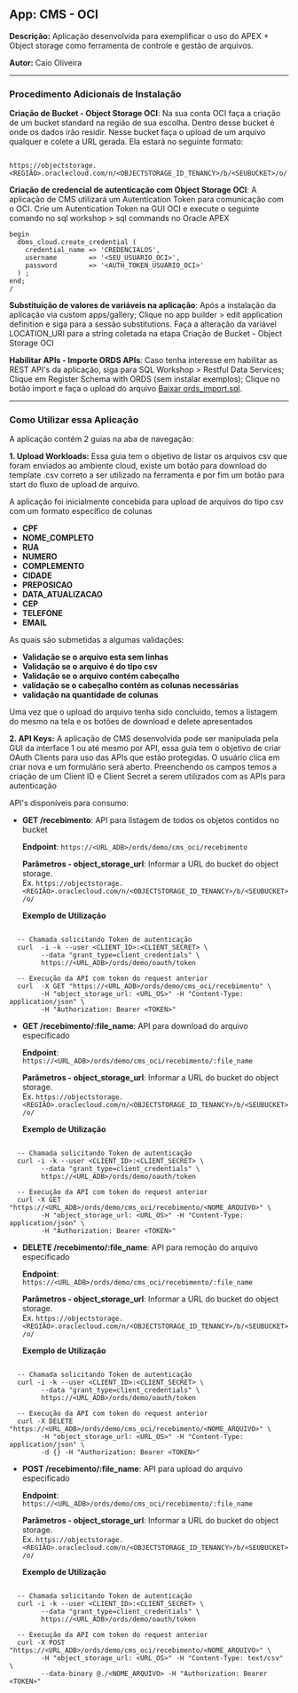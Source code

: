## **App: CMS - OCI**
**Descrição:** Aplicação desenvolvida para exemplificar o uso do APEX + Object storage como ferramenta de controle e gestão de arquivos.

**Autor:** Caio Oliveira  

---

### **Procedimento Adicionais de Instalação**

**Criação de Bucket - Object Storage OCI**: Na sua conta OCI faça a criação de um bucket standard na região de sua escolha. Dentro desse bucket é onde os dados irão residir. Nesse bucket faça o upload de um arquivo qualquer e colete a URL gerada. Ela estará no seguinte formato: 
```

https://objectstorage.<REGIÃO>.oraclecloud.com/n/<OBJECTSTORAGE_ID_TENANCY>/b/<SEUBUCKET>/o/

```

**Criação de credencial de autenticação com Object Storage OCI**: A aplicação de CMS utilizará um Autentication Token para comunicação com o OCI. Crie um Autentication Token na GUI OCI e execute o seguinte comando no sql workshop > sql commands no Oracle APEX

```
begin
  dbms_cloud.create_credential (
    credential_name => 'CREDENCIALOS',
    username        => '<SEU_USUARIO_OCI>',
    password        => '<AUTH_TOKEN_USUARIO_OCI>'
  ) ;
end;
/

```

**Substituição de valores de variáveis na aplicação**: Após a instalação da aplicação via custom apps/gallery; Clique no app builder > edit application definition e siga para a sessão substitutions. Faça a alteração da variável LOCATION_URI para a string coletada na etapa Criação de Bucket - Object Storage OCI

**Habilitar APIs - Importe ORDS APIs**: Caso tenha interesse em habilitar as REST API's da aplicação, siga para SQL Workshop > Restful Data Services; Clique em Register Schema with ORDS (sem instalar exemplos); Clique no botão import e faça o upload do arquivo <a href="https://raw.githubusercontent.com/caiogusto2/oracleapex/refs/heads/main/CMS_OCI/ords_import.sql" target="_blank">Baixar ords_import.sql</a>.

---

### **Como Utilizar essa Aplicação**

A aplicação contém 2 guias na aba de navegação:

**1. Upload Workloads:** Essa guia tem o objetivo de listar os arquivos csv que foram enviados ao ambiente cloud, existe um botão para download do template .csv correto a ser utilizado na ferramenta e por fim um botão para start do fluxo de upload de arquivo. 

A aplicação foi inicialmente concebida para upload de arquivos do tipo csv com um formato específico de colunas
* **CPF**
* **NOME_COMPLETO**
* **RUA**
* **NUMERO**
* **COMPLEMENTO**
* **CIDADE**
* **PREPOSICAO**
* **DATA_ATUALIZACAO**
* **CEP**
* **TELEFONE**
* **EMAIL**

As quais são submetidas a algumas validações:
* **Validação se o arquivo esta sem linhas**
* **Validação se o arquivo é do tipo csv**
* **Validação se o arquivo contém cabeçalho**
* **validação se o cabeçalho contém as colunas necessárias**
* **validação na quantidade de colunas**

Uma vez que o upload do arquivo tenha sido concluido, temos a listagem do mesmo na tela e os botões de download e delete apresentados

**2. API Keys:** A aplicação de CMS desenvolvida pode ser manipulada pela GUI da interface 1 ou até mesmo por API, essa guia tem o objetivo de criar OAuth Clients para uso das APIs que estão protegidas. O usuário clica em criar nova e um formulário será aberto. Preenchendo os campos temos a criação de um Client ID e Client Secret a serem utilizados com as APIs para autenticação


API's disponíveis para consumo:
* **GET /recebimento**: API para listagem de todos os objetos contidos no bucket

  **Endpoint**: `https://<URL_ADB>/ords/demo/cms_oci/recebimento`

  **Parâmetros - object_storage_url**: Informar a URL do bucket do object storage.  
  Ex. `https://objectstorage.<REGIÃO>.oraclecloud.com/n/<OBJECTSTORAGE_ID_TENANCY>/b/<SEUBUCKET>/o/`

  **Exemplo de Utilização**

```
  
  -- Chamada solicitando Token de autenticação
  curl  -i -k --user <CLIENT_ID>:<CLIENT_SECRET> \
        --data "grant_type=client_credentials" \
        https://<URL_ADB>/ords/demo/oauth/token
  
  -- Execução da API com token do request anterior
  curl  -X GET "https://<URL_ADB>/ords/demo/cms_oci/recebimento" \
        -H "object_storage_url: <URL_OS>" -H "Content-Type: application/json" \
        -H "Authorization: Bearer <TOKEN>"

```

* **GET /recebimento/:file_name**: API para download do arquivo especificado

  **Endpoint**: `https://<URL_ADB>/ords/demo/cms_oci/recebimento/:file_name`

  **Parâmetros - object_storage_url**: Informar a URL do bucket do object storage.  
  Ex. `https://objectstorage.<REGIÃO>.oraclecloud.com/n/<OBJECTSTORAGE_ID_TENANCY>/b/<SEUBUCKET>/o/`

  **Exemplo de Utilização**

```
  
  -- Chamada solicitando Token de autenticação
  curl -i -k --user <CLIENT_ID>:<CLIENT_SECRET> \
        --data "grant_type=client_credentials" \
        https://<URL_ADB>/ords/demo/oauth/token
  
  -- Execução da API com token do request anterior
  curl -X GET "https://<URL_ADB>/ords/demo/cms_oci/recebimento/<NOME_ARQUIVO>" \
        -H "object_storage_url: <URL_OS>" -H "Content-Type: application/json" \
        -H "Authorization: Bearer <TOKEN>"

```

* **DELETE /recebimento/:file_name**: API para remoção do arquivo especificado

  **Endpoint**: `https://<URL_ADB>/ords/demo/cms_oci/recebimento/:file_name`

  **Parâmetros - object_storage_url**: Informar a URL do bucket do object storage.  
  Ex. `https://objectstorage.<REGIÃO>.oraclecloud.com/n/<OBJECTSTORAGE_ID_TENANCY>/b/<SEUBUCKET>/o/`

  **Exemplo de Utilização**

```
  
  -- Chamada solicitando Token de autenticação
  curl -i -k --user <CLIENT_ID>:<CLIENT_SECRET> \
        --data "grant_type=client_credentials" \
        https://<URL_ADB>/ords/demo/oauth/token
  
  -- Execução da API com token do request anterior
  curl -X DELETE "https://<URL_ADB>/ords/demo/cms_oci/recebimento/<NOME_ARQUIVO>" \
        -H "object_storage_url: <URL_OS>" -H "Content-Type: application/json" \
        -d {} -H "Authorization: Bearer <TOKEN>"

```

* **POST /recebimento/:file_name**: API para upload do arquivo especificado

  **Endpoint**: `https://<URL_ADB>/ords/demo/cms_oci/recebimento/:file_name`

  **Parâmetros - object_storage_url**: Informar a URL do bucket do object storage.  
  Ex. `https://objectstorage.<REGIÃO>.oraclecloud.com/n/<OBJECTSTORAGE_ID_TENANCY>/b/<SEUBUCKET>/o/`

  **Exemplo de Utilização**

```
  
  -- Chamada solicitando Token de autenticação
  curl -i -k --user <CLIENT_ID>:<CLIENT_SECRET> \
        --data "grant_type=client_credentials" \
        https://<URL_ADB>/ords/demo/oauth/token
  
  -- Execução da API com token do request anterior
  curl -X POST "https://<URL_ADB>/ords/demo/cms_oci/recebimento/<NOME_ARQUIVO>" \
        -H "object_storage_url: <URL_OS>" -H "Content-Type: text/csv" \
        --data-binary @./<NOME_ARQUIVO> -H "Authorization: Bearer <TOKEN>"

```